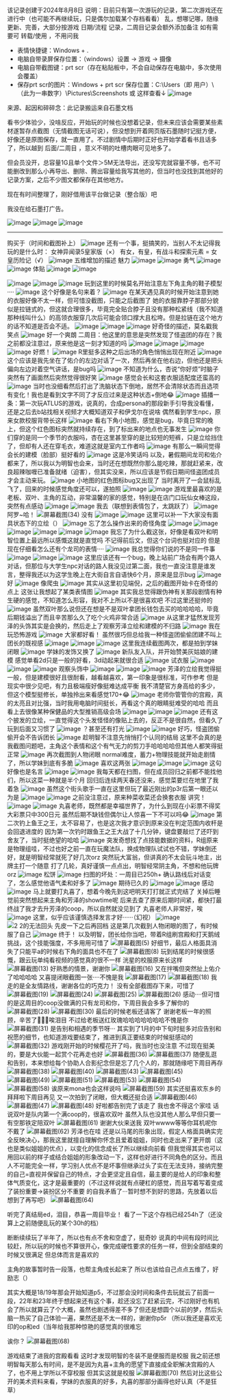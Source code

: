 该记录创建于2024年8月8日
说明：目前只有第一次游玩的记录，第二次游戏还在进行中（也可能不再继续玩，只是偶尔加载某个存档看看）
乱，想哪记哪，随缘更新、完善，大部分按游戏 日期/流程 记录，二周目记录会额外添加备注
如有需要可 转载/使用 ，不用问我

- 表情快捷键：Windows + .
- 电脑自带录屏保存位置：（windows）设置 → 游戏 → 摄像
- 电脑自带截图键：prt scr（存在粘贴板中，不会自动保存在电脑中，多次使用会覆盖）
- 保存prt scr的图片：Windows + prt scr
保存位置：C:\Users（即 用户）\（此为一串数字）\Pictures\Screenshots  或 这样查看↓
![image](https://github.com/user-attachments/assets/01825f12-434f-4729-a159-906507d329eb)


来源、起因和碎碎念：此记录搬运来自石墨文档

看书少体验少，没啥反应，开始玩的时候也没想着记录，但未来应该会需要某些素材遂暂存点截图（无情截图无话可说），但没想到开着网页版石墨随时记挺方便，好像还是原图保存，就一直用了。不过剧情中后期时正好也开始学着看书且话多了，所以越到 后面/二周目 ，意义不明的吐槽肉眼可见地多了。

但会员没开，总容量1G且单个文件＞5M无法导出，还没写完就容量不够，也不可能删改到那么小再导出、删除、腾出容量给我写其他的，但当时也没找到其他好的记录方案，之后不少图文都保存在其他地方。

现在有时间整理了，刚好借用该平台做记录（整合版）吧

我没在给石墨打广告。

![image](https://github.com/user-attachments/assets/f5046329-b70e-4042-b054-b2baac9be498)
![image](https://github.com/user-attachments/assets/82cf40fc-f2fa-4bc7-a587-87765f2d9545)
![image](https://github.com/user-attachments/assets/b689d25e-df94-4dfa-91bc-02d009f22e9a)

***
购买于（时间和截图补上）
![image](https://github.com/user-attachments/assets/d3af60eb-7259-46b5-adb9-1284667f0b26)
还有一个事，挺搞笑的，当别人不太记得我玩的是什么时：
女神异闻录5皇家版（×）
有女，有皇，有战斗和探索元素 = 女皇历险记（√）
![image](https://github.com/user-attachments/assets/663858ac-5176-4aa1-a540-b36e8343a84f)
五维增加的描述
魅力
![image](https://github.com/user-attachments/assets/b5cd7ec3-a949-4457-9d41-1124c31dba0b)
![image](https://github.com/user-attachments/assets/103b66a0-4c2c-4e7f-957f-eea89aedb5d2)
勇气
![image](https://github.com/user-attachments/assets/237f45c3-11ac-4276-88cc-5169f59384ee)
![image](https://github.com/user-attachments/assets/43e63893-f7ee-4433-a539-f10d24962017)
体贴
![image](https://github.com/user-attachments/assets/cbe4cec4-590b-4ed2-98e7-36553c9e2cc3)
![image](https://github.com/user-attachments/assets/0f7358f8-30c3-46e8-b5cd-f2314b5011bf)

![image](https://github.com/user-attachments/assets/47cb2953-4532-4fb8-85a8-4b5f5fbe0ed2)
![image](https://github.com/user-attachments/assets/19de3633-e846-43a3-9706-3097dae2b7cf)
![image](https://github.com/user-attachments/assets/c215e5cc-3e5d-4867-9762-ce78e3e6df8a)
玩到这里的时候莫名开始注意左下角主角的鞋子模型····
![image](https://github.com/user-attachments/assets/62e40f11-6cff-45a2-9e43-9e3f641167bb)
这个好像是名句来着？
![image](https://github.com/user-attachments/assets/bbb527ed-a985-47cd-bdb5-56f2ced5edc9)
在某天遇见真的时候开始注意到她的衣服好像不太一样，但可惜没截图，只能之后截图了
她的衣服靠脖子那部分貌似是拉链式的，但这就合理很多，毕竟完全贴合脖子且没有那种松紧线（我不知道那种线叫什么）的高领衣服穿几次后可能会领口撑大且松垮。但是拉链在这个地方的话不知道是否会不适。
![image](https://github.com/user-attachments/assets/0781afe5-6f4b-4914-bc72-ab471de3188a)
![image](https://github.com/user-attachments/assets/0bda24e4-c306-4152-835e-54200e27334e)
![image](https://github.com/user-attachments/assets/1ed7794a-0540-45ef-9a7b-e062ab3484b1)
好奇怪的描述，莫名戳我笑点
![image](https://github.com/user-attachments/assets/42d208cb-1c92-4f5d-a300-162524dcd5be)
好一个爽朗
二周目：他这里的意思是突然发现了怪盗团的存在？我之前都没注意过，原来他是这一刻才知道的吗
![image](https://github.com/user-attachments/assets/ce1422ad-1985-4f60-8c55-db1c1b388971)
![image](https://github.com/user-attachments/assets/f62efbc4-0cb9-4963-ab24-83008b04ee92)
![image](https://github.com/user-attachments/assets/5ec726b8-08ec-4652-9e79-7450ae01a25d)
![image](https://github.com/user-attachments/assets/a82373f8-e941-4b81-85b5-bbf289e35161)
好燃！
![image](https://github.com/user-attachments/assets/4029d93e-56fd-4446-99ef-38b1d528922a)
R里挺多这种之后出场的角色悄悄出现在附近
![image](https://github.com/user-attachments/assets/b6bd4c2d-c22f-4a39-8a65-3d629850dada)
这个应该是我先坐在了佑介的左边对话了一次，然后再坐在他右边，但他还是把头偏向左边对着空气讲话，是bug吗
![image](https://github.com/user-attachments/assets/05cf8cae-d9f0-4245-93fc-766ddfcc4970)
不知道为什么，杏说“你好烦”时脑子突然有了画面然后突然觉得很好笑
![image](https://github.com/user-attachments/assets/f864e283-5f23-4845-b831-86fa16e5bb0c)
感觉会长和这套衣服适配度还蛮高的
![image](https://github.com/user-attachments/assets/be33a55d-3f2a-4585-871c-d2a7c46542d0)
当时也没细看然后打出了洗脑状态下倒地，居然不会清除状态而且选项有变化！我也是看到文字不同了才反应过来是这种状态+倒地😂
![image](https://github.com/user-attachments/assets/a50cd59b-555a-49ff-8412-44b826015cae)
插播一条：第一次玩ATLUS的游戏，说真的，合成persona的那段新手引导我没看懂，还是之后去b站找相关视频才大概知道双子和伊戈尔在说啥
偶然看到学生npc，原来女款校服背带长这样
![image](https://github.com/user-attachments/assets/9128382c-0d16-4eee-b12e-917f11f908f7)
看右下角小地图，感觉是bug，毕竟日常的晚上，但这个红色图标突然就持续存在，到了标出来的地点也无事发生
![image](https://github.com/user-attachments/assets/9374853a-10bc-4ebd-8ce9-d10a3bc83ed0)
你们穿的是同一个季节的衣服吗，杏在这里甚至穿的是比较短的短裤，只是立绘挡住了，但却有人还在穿毛衣，难道这就是室内工作者吗
![image](https://github.com/user-attachments/assets/d59ae5cd-e33e-4ffc-bf49-627eafe2fa30)
有那么一瞬间觉得会长的建模（脸部）挺好看的
![image](https://github.com/user-attachments/assets/769f9879-8ea9-4a2d-9a79-8a275d5fcecc)
这是冷笑话吗
以及，暑假期间龙司和佑介都来了，所以我以为明智也会来，当时还在想既然你那么能吃辣，那就赶紧来，改良超辣咖喱已准备就绪（迫害），但其实没来，所以应该是节假日期间怪盗团成员才会主动来玩。
![image](https://github.com/user-attachments/assets/2cebcb96-eebf-40d5-9566-8071f8b5ada0)
小地图的红色图标bug又出现了
当时离开了一会鼠标乱飞了，回来的时候感觉角度还可以，遂拍照
![image](https://github.com/user-attachments/assets/291d1558-a3cf-414d-99e4-b543ae15b827)
![image](https://github.com/user-attachments/assets/8814db01-3c45-4aee-9897-fd303a1fe840)
游戏里最喜欢的是老板、双叶、主角的互动，非常温馨的家的感觉，特别是在店门口玩仙女棒这段，突然有点感动
![image](https://github.com/user-attachments/assets/45817396-f00d-4f81-9cc4-9d498a910706)
![image](https://github.com/user-attachments/assets/f8d85ad0-d3f5-46bc-962f-2f6e8fd0c492)
我去（联想到表情包了，太跳跃了）
![image](https://github.com/user-attachments/assets/6966c331-c6dc-41b9-8fb8-18ede3bfb140)
阿罗~哈！
![屏幕截图(34)](https://github.com/user-attachments/assets/fd3b85ab-60f8-4d70-ad91-2a79ba1d3972)
没有
![image](https://github.com/user-attachments/assets/d97dc0c1-441d-4b77-b8a8-94d61915e358)
![image](https://github.com/user-attachments/assets/3e70ba57-29e5-4ce2-b693-8276fd795cc0)
这里可以补一下大家没有面具状态下的立绘（）
![image](https://github.com/user-attachments/assets/3b3efe78-b639-47b9-ad3d-2ba513d9190f)
忘了怎么操作出来的奇怪角度
![image](https://github.com/user-attachments/assets/d7378796-e76a-41fe-96b6-85f36c027d57)
![image](https://github.com/user-attachments/assets/eb089ec3-7794-4460-a382-5276610646b8)
![image](https://github.com/user-attachments/assets/3ddace2b-cbf6-4a7e-8c99-7b6515ddfbf3)
![image](https://github.com/user-attachments/assets/dc9c5b3a-b7d5-4e25-9651-c360f58bfedf)
![image](https://github.com/user-attachments/assets/19adb042-1a59-4b91-9321-636f57d44e14)
![image](https://github.com/user-attachments/assets/6620f40f-4b3a-403b-9736-50d0fc7da4be)
我忘了为什么截这张，好像是看双叶和明智位置上最远所以感慨这就是直觉吗
不记得前后文，但这个台词也挺对应的
但是现在仔细看怎么还有个龙司的表情····
![image](https://github.com/user-attachments/assets/912a1a2d-eca8-4a7d-802f-0a665ed44030)
我总觉得你们说的不是同一件事
![image](https://github.com/user-attachments/assets/639c4d6f-3654-4754-b2a8-575b4ed6fe6c)
![image](https://github.com/user-attachments/assets/82ebd23e-17e4-4c52-a61d-272d47f48166)
![image](https://github.com/user-attachments/assets/0d2859f7-828f-408a-b99d-de5357cbfc7c)
这里应该还有一个bug，晚上站前广场会有两个路人对话，但那位与大学生npc对话的路人我没见过第二面，我也一直没注意是谁发言，整得我还以为这学生晚上在大街自言自语快6个月，原来是显示bug
![image](https://github.com/user-attachments/assets/db7dc191-7048-4dd1-ac08-7d9279c6fb59)
好
![image](https://github.com/user-attachments/assets/2da8e900-bc41-4ded-859e-cae21d343762)
像爬虫
![image](https://github.com/user-attachments/assets/46294f4a-6882-4f1b-abd3-27956f5022d2)
其实从这里初见端倪，之后的截图开始卡在奇怪的点上
这张让我想起了某类表情图
![image](https://github.com/user-attachments/assets/ad40a0b5-b7ca-4337-a0ed-129bf1cc8689)
其实我总觉得跟伪神有关那段剧情有种生硬的感觉，不知道怎么形容，我对不上所以不是很喜欢吧
不过这里还挺帅的
![image](https://github.com/user-attachments/assets/2f76e9ed-bf48-495e-bf84-43be9a520b47)
虽然双叶那么说但还在想是不是双叶拿团长钱包去买的哈哈哈哈，毕竟后期钱溢出了而且辛苦那么久了吃个火鸡非常合适
![image](https://github.com/user-attachments/assets/f8b2db04-a52f-4651-9232-53b6dcaa7418)
从这里才猛然发现芳泽的头饰其实是会换的，然后走上了观察芳泽立绘和建模的不归路
![image](https://github.com/user-attachments/assets/a95d685b-c3a0-4355-81ca-5e7ba41bbb02)
我在玩恐怖游戏
![image](https://github.com/user-attachments/assets/e3c5ae97-f2ee-42a7-9555-063bb5731839)
大家都好看！
虽然很巧但总给我一种怪盗团偷偷团建不叫上团长的既视感
![image](https://github.com/user-attachments/assets/1a7d0e74-5cc0-427c-8989-82c58758c70a)
![image](https://github.com/user-attachments/assets/e4c5605e-f008-47b6-bb9a-e2c8aaea973e)
![image](https://github.com/user-attachments/assets/26368932-0739-4f10-b67e-4d9ab29d91eb)
这里我连续截图两次，都是拍到学妹闭眼
![image](https://github.com/user-attachments/assets/f2a51bd1-2e70-4718-9a5a-010759f33d8b)
学妹的发饰又换了
![image](https://github.com/user-attachments/assets/6a86e10e-6d68-4fa5-a9e0-8d15a74709e3)
新队友入队，并开始赞美灰姑娘的建模
感觉单看2d只是一般的好看，3d动起来就很合适
![image](https://github.com/user-attachments/assets/5239c115-6b57-431a-8c23-49d008cd4df5)
试衣服
![image](https://github.com/user-attachments/assets/6dbb6515-cafd-4482-aa5e-158ec823817e)
![image](https://github.com/user-attachments/assets/29b3041f-c68d-4502-83c0-ed412f1d7fa4)
![image](https://github.com/user-attachments/assets/0479fafd-53ff-4cc9-9036-54e813c62e81)
观察头饰中
![image](https://github.com/user-attachments/assets/f3887ce1-4e60-4ff3-8240-d9cec41d2caa)
![image](https://github.com/user-attachments/assets/f837ad2b-32db-4841-ba3a-2e9910b82467)
![image](https://github.com/user-attachments/assets/c1c758fd-e0b4-495b-803c-2179d9e85a57)
芳泽的立绘我觉得挺一般，但是建模很好且很耐看，越看越喜欢，第一印象是很标准，可作参考
但是现实中很少见吧，有力且极端瘦好像挺难达成平衡
我不清楚官方身高给的多少，但这个模型挺修长，单独拎出来看感觉170+😂
![image](https://github.com/user-attachments/assets/e9c30a84-075d-4955-9f8e-c7c476f83e0f)
老师你管管你的宫殿，真的太亮且对比强，当时我用电脑时间挺长，再看这个真的眼睛挺难受的哈哈
而且看上去很像某种保健品的大型推销高级会场
![image](https://github.com/user-attachments/assets/f4172e95-2512-4643-87c5-637eaea0a2af)
![image](https://github.com/user-attachments/assets/b3e06b73-c979-40b6-b323-621550a54ca9)
![image](https://github.com/user-attachments/assets/b3b75158-9977-419a-90fd-6add958b061a)
还有这个披发的立绘，一直觉得这个头发怪怪的像贴上去的，反正不是很自然，但看久了玩到后面又习惯了
![image](https://github.com/user-attachments/assets/2808a9b2-abce-4934-9141-f96e9f8a186a)
？甚至还有打光
![image](https://github.com/user-attachments/assets/4b338be0-0865-4641-b6ac-37d5c3d19d29)
![image](https://github.com/user-attachments/assets/acef4b50-594e-4b51-bbf0-fd3f2d3203c1)
好巧，怪盗团偷偷开会不告诉团长
![image](https://github.com/user-attachments/assets/d6004d8d-aa1f-4f49-9143-bfcd5f85e9f4)
趁明智不注意先悄悄打个认同的结局
这里不会真的是我截图问题吧，主角这个表情和这个有气无力的剪刀手哈哈哈哈但其他人都笑得挺正常
![image](https://github.com/user-attachments/assets/e77410c8-a02f-4e35-9888-28757a5eceeb)
再次截图到人物闭眼
normal难度，蓄力+物理技能就开始走剧情了，所以学妹到底有多脆
![image](https://github.com/user-attachments/assets/3edd97cb-09d1-4261-83e0-4e3ae3c38061)
喜欢这两张
![image](https://github.com/user-attachments/assets/acf5bfd4-1335-443d-b55d-5d95751d0f98)
![image](https://github.com/user-attachments/assets/d3d61798-fc95-47d4-81ad-b3df940894e5)
![image](https://github.com/user-attachments/assets/e01070fc-52f7-4b34-9d2c-b213485dc0c3)
这句好像也是名言
![image](https://github.com/user-attachments/assets/88240058-c09f-4356-a232-84427989b04b)
![image](https://github.com/user-attachments/assets/85475c9d-ed3f-4db1-b344-d5b632619788)
我每天都在扫图，但在成员回归之前都不能找他们，所以这菜一种就是半个月
回归后连续两天春还没来，感觉菜要烂在地里了我着急
![image](https://github.com/user-attachments/assets/16d98520-9da0-4b8b-b203-30bb2eab7c7c)
虽然这个街头歌手一直在这里但玩了最近刚出的p3r后第一眼还以为是
![image](https://github.com/user-attachments/assets/8d4abeaa-59a1-4ddd-940b-695750bcb440)
![image](https://github.com/user-attachments/assets/ebef30f7-22dc-42b2-9605-2e5b2886802d)
之前没注意过，原来种菜收菜还会换套衣服
讲究！
![image](https://github.com/user-attachments/assets/8a663d51-ebd6-4f84-97b6-f42d45770e1e)
![image](https://github.com/user-attachments/assets/caba8f4a-f695-4dc9-a8ce-fb8b33911c34)
丸喜老师，既然都是幸福世界了，为什么到现在小彩票不得奖大彩票只中300日元
虽然后期不缺钱但偶尔让人惊喜一下不可以吗😂
![image](https://github.com/user-attachments/assets/6286433d-5d64-4bb1-ae00-f1326e162e29)
第二次钓上鱼王之王，太不容易了，也是这次我才意识到原来没在判定范围内收杆是会回退进度的
因为第一次钓时跟鱼王之王大战了十几分钟，键盘要敲烂了还吓到舍友了，当时挺绝望的哈哈
![image](https://github.com/user-attachments/assets/7c92230c-83b5-4cef-86ef-d19442a6dd00)
突发奇想找了点技能数据的资料，R组原来是物理组哇，不过也好之前一直在玩魔法队，换成物理队试试也不错，学妹倒还好，就是明智经常就死了好几次orz
突然玩大富翁，但讲真的不太会玩斗地主，出牌主打一个随意
打了几轮，真好谨慎一点点出，明智经常阴主角，不想和他玩牌orz
![image](https://github.com/user-attachments/assets/648b0ce7-371c-443d-a2c3-c1d2fb4bc44c)
松饼
![image](https://github.com/user-attachments/assets/0036f585-7908-4d04-b6d3-cd72517e5e69)
扫图的坏处：一周目已250h+
确认路线后对话变了，怎么感觉他语气柔和好多了
![image](https://github.com/user-attachments/assets/5792b5f9-1be2-4f55-9744-2992a1e82819)
期待已久的
![image](https://github.com/user-attachments/assets/1946bc79-f444-4370-aa23-c5fcf18bcfa7)
![image](https://github.com/user-attachments/assets/2d139095-7ad9-4d4b-a99e-535601f18a06)
感动
![image](https://github.com/user-attachments/assets/ebf1506b-e9c6-4fbd-b8e2-693d4d77e397)
马上就要打丸喜了，想着今晚先到这吧明天打打就正式完结了
关掉后睡觉前突然想起来主角和芳泽的showtime呢
后来去查了原来后期时间紧，都快打最终战了我才去升芳泽的coop，所以自然就没见到了
丸喜老师人非常好，唉
![image](https://github.com/user-attachments/assets/0955f0cd-c80d-4d1a-9a0b-f1045e673c08)
这里，似乎应该谨慎选择发言才好······（幻视）
![image](https://github.com/user-attachments/assets/31fd34c2-93f9-4df5-aeff-08a847405e81)
![2 2的无法回头](https://github.com/user-attachments/assets/60493272-e8b8-4800-af49-fff585a5a85a)
先皮一下之后再回档
这是第几次截到人物闭眼的图了，有时候服了自己
![image](https://github.com/user-attachments/assets/8051c97d-f75f-4254-b0d9-792cd94a0c40)
终于！
以及明智，团长给你当吧，带着R组刷宫殿和打天鹅绒挑战，这个技能强度，不多用用可惜了
![屏幕截图(5)](https://github.com/user-attachments/assets/03c3faf8-0bfc-4ba6-b2b8-4a3b106be30a)
好细节，最后人格面具消失了只能平a的时候右下角的面具也不在了
![屏幕截图(8)](https://github.com/user-attachments/assets/1d5488cf-de41-4554-87ec-dae41b2e6da6)
玩到结尾的时候很感慨，跟云玩单纯看视频的感觉真的很不一样
洸星的校服原来长这样
![屏幕截图(13)](https://github.com/user-attachments/assets/675990d6-a6df-4e79-a0f4-a8469314df42)
好熟悉的情景，谢谢你
![屏幕截图(16)](https://github.com/user-attachments/assets/0065d2ac-f69b-40a8-b74a-7fb1d3c716f1)
又在拌嘴但突然扯上佑介了哈哈哈哈
又喜提闭眼截图一张····不愧是我
![屏幕截图(17)](https://github.com/user-attachments/assets/afbb7703-d1a1-4238-ba29-e5fe8931b331)
![屏幕截图(18)](https://github.com/user-attachments/assets/7ab216b6-2621-47b8-b89a-473a25d699a3)
我走的是全友情路线，谢谢各位的巧克力！
没有全部截图存下来，可惜了
![屏幕截图(19)](https://github.com/user-attachments/assets/e4aae6b9-1d8c-4009-b627-bb60c9666d26)
![屏幕截图(24)](https://github.com/user-attachments/assets/f6815a86-7c99-4264-8118-00429c12625e)
![屏幕截图(25)](https://github.com/user-attachments/assets/4a30a269-a706-4742-9ae9-9c01409e47a2)
![屏幕截图(26)](https://github.com/user-attachments/assets/8f7a84f7-7962-4fe7-b160-f7db6ccd16c2)
感动····但可惜的是这周目的coop没做满的只有龙司和你，下周目我会多多了解你的
![屏幕截图(28)](https://github.com/user-attachments/assets/79a1103a-9fa9-4c6e-b780-0438dcc9770f)
![屏幕截图(30)](https://github.com/user-attachments/assets/1ff56903-8a1f-429b-8f35-da519e5ee82d)
最后的时候老板还请客了
谢谢老板一年的照顾，辛苦了🌹🌹🌹唉泪目
不过给老板送红玫瑰哈哈哈哈哈哈哈不愧是你
![屏幕截图(31)](https://github.com/user-attachments/assets/ef5a2b68-79cf-4380-891d-003fd05a31f7)
是告别和相遇的季节呀···
其实到了1月的中下旬时挺多对应告别和祝愿的细节，也知道游戏要结束了，推进到真正要结束的时候挺感动的
![屏幕截图(32)](https://github.com/user-attachments/assets/63f18842-964a-40b7-9afa-4a52fb77fd59)
游戏刚开始的时候樱花开了吗，我当时也没注意
不过现在挺美的，要是大伙能一起赏个花再走也好
![屏幕截图(36)](https://github.com/user-attachments/assets/bada913e-7eec-4eb8-bb17-507cf79d1847)
![屏幕截图(37)](https://github.com/user-attachments/assets/08ed68cc-7a8f-40f4-bedb-91f307d9e423)
随便乱逛和告别，本来想给每个协助人合影纪念但是忘了几个人的，那就随缘吧下周目再存
![屏幕截图(38)](https://github.com/user-attachments/assets/0b466dcb-b79c-4c27-b14a-5c5e0ffe9eb4)
![屏幕截图(40)](https://github.com/user-attachments/assets/eddd8f94-1a48-4324-a4a7-ba184acf93a3)
![屏幕截图(43)](https://github.com/user-attachments/assets/e3db3ea4-ec31-4be2-8358-e3b264ad9b27)
![屏幕截图(45)](https://github.com/user-attachments/assets/98f599ab-eb2f-43f9-9947-dca1cf22c926)
![屏幕截图(49)](https://github.com/user-attachments/assets/4679d712-979d-4614-9668-c13005b60194)
![屏幕截图(51)](https://github.com/user-attachments/assets/ff616ae4-67f9-467e-a336-aa0595ae8acc)
![屏幕截图(53)](https://github.com/user-attachments/assets/f32443c1-ac76-4516-95f7-5185afcc92a6)
![屏幕截图(54)](https://github.com/user-attachments/assets/3ccbc087-0105-4755-9e39-0e2a5d66a701)
![屏幕截图(58)](https://github.com/user-attachments/assets/ce1feca3-e0c0-4484-a289-add872a45882)
诶原来mona也会这样说吗
![屏幕截图(59)](https://github.com/user-attachments/assets/13aed962-9491-4b23-8117-5a27160cf10c)
其实还挺喜欢东乡的
拜拜啦下周目再见
又一次拍到了闭眼，但大概还挺合适
![屏幕截图(46)](https://github.com/user-attachments/assets/7a24ba4a-935a-4c9e-8ad0-177bbfc11a82)
![屏幕截图(47)](https://github.com/user-attachments/assets/4f6016f2-ced1-4912-aacf-f4c63f7967d8)
![屏幕截图(48)](https://github.com/user-attachments/assets/c55e6667-3719-4904-867b-a55733610436)
好啦都告别完了该走了
我也舍不得这个家哇
话说双叶是队内第一个满coop的，很喜欢双叶
虽然入队也没其他人那么早但只要一有空那铁定陪双叶
![屏幕截图(61)](https://github.com/user-attachments/assets/56524a21-16dc-4d62-82f3-c55a5d6699df)
谢谢大伙来送我
双叶wwww等等你耳机呢你不戴了
![屏幕截图(62)](https://github.com/user-attachments/assets/986d5f89-d6c6-4f97-94ba-ccec73160520)
芳泽也在哇
还是以马尾的形象出现，假定人格面具确实完全反映决心，那我这里就擅自理解你怀念且爱着姐姐，同时也走出来了更开朗（这也是类似姐姐的优点），以变化的信念成长了所以继续向前看
但我觉得其实也可以用回以前的样子或结合姐姐的形象改动一下，这样也好进行不同角色的区分。而且人不可能完全一样，学习别人优点不是坏事但继承过头了实在无法支持，接纳完整的自己=直视并保留自己的特点，才会更坚定且自信，最主要的是给人的印象和整体气质变化，这才是最重要的（不过这样说就有点硬杠的感觉，而且写着写着变成了装扮重要→装扮区分不重要 的自我矛盾了···暂时想不到好的思路，先放着以后想到了再写吧）
![屏幕截图(64)](https://github.com/user-attachments/assets/efd05625-6619-449b-b771-274abdd34435)

听完了真结局ed，泪目，恭喜一周目毕业！
看了一下这个存档已经254h了（还没算上之前随便乱玩的某个30h的档）

断断续续玩了半年了，所以也有点不舍和空虚了，挺奇妙
说真的中间有段时间比较赶，所以玩的时候也不算很开心，像完成硬性要求的任务一样，但到全部结束的时候又很满足
但总体而言是喜欢的

主角的故事暂时告一段落，也帮主角成长起来了
所以也该给自己点点五维了，好励志（）

其实大概是18/19年那会开始知道p5，不过那会没时间和条件去玩就云了前面一段，22年和23年终于想起来还有这个事，趁还没忘了赶紧云完，不过刚好也有机会了所以就算云了个大概，虽然也剧透得差不多了但还是想圆个以前的梦，然后头脑一热买了自己体验一遍，果然还是不太一样的，谢谢你p5r
（所以我还是喜欢无印的op和ed（当年给我那种惊艳的感觉真的很难忘

诶你？
![屏幕截图(68)](https://github.com/user-attachments/assets/e3beccf1-e33b-4440-a49d-3045e6a998cc)

游戏结束了进我的宫殿看看
这时才发现明智的冬装不是便服而是校服
我之前还想明智每天那么有时间，是不是因为丸喜+主角的愿望下直接成全职解决宫殿的人了，也不用上学所以不穿校服
但其实这就是校服
![屏幕截图(70)](https://github.com/user-attachments/assets/139f5d7b-16dc-442d-986c-c7020e6e49af)
然后对比这些公开的美术资料来看，学妹的衣服真的好多，丸喜的那部分画得也好认真（不是狂草）

